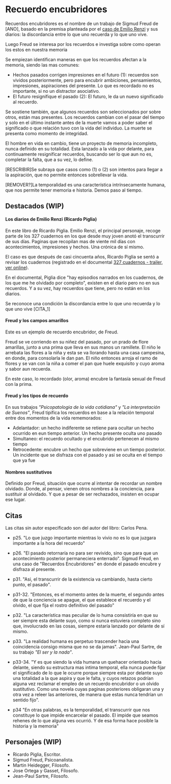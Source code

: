 # Recuerdo encubridores

Recuerdos encubridores es el nombre de un trabajo de Sigmud Freud de [ANO], basado en la premisa planteada por el [caso de Emilio Renzi](#los-diarios-de-emilio-renzi-ricardo-piglia) y sus diarios: la discordancia entre lo que uno recuerda y lo que uno vive.

Luego Freud se interesa por los recuerdos e investiga sobre como operan los estos en nuestra memoria

Se empiezan identifican maneras en que los recuerdos afectan a la memoria, siendo las mas comunes:

- Hechos pasados corrigen impresiones en el futuro (1): recuerdos son vividos posteriormente, pero para encubrir ambiciones, pensamientos, impresiones, aspiraciones del presente. Lo que es recordado no es importante, si no un distractor asociativo.
- El futuro resignifique el pasado (2): El futuro, le da un nuevo significado al recuerdo.

Se sostiene también, que algunos recuerdos son seleccionados por sobre otros, están mas presentes. Los recuerdos cambian con el pasar del tiempo y solo en el último instante antes de la muerte vamos a poder saber el significado o que relación tuvo con la vida del individuo. La muerte se presenta como momento de integridad.

El hombre en vida en cambio, tiene un proyecto de memoria incompleto, nunca definido en su totalidad. Esta lanzado a la vida por delante, para continuamente resignificar recuerdos, buscando ser lo que aun no es, completar la falta, que a su vez, lo define.

[RESCRIBIR]Se subraya que casos como (1) o (2) son intentos para llegar a la aspiración, que no permite entonces sobrellevar la vida.

[REMOVER?]La temporalidad es una característica intrínsecamente humana, que nos permite tener memoria e historia. Demos paso al tiempo.

## Destacados (WIP)

#### Los diarios de Emilio Renzi (Ricardo Piglia)
En este libro de Ricardo Piglia. Emilio Renzi, el principal personaje, recoge parte de los 327 cuadernos en los que desde muy joven anotó el transcurrir de sus días. Paginas que recopilan mas de viente mil días con acontecimientos, impresiones y hechos. Una crónica de sí mismo.

El caso es que después de casi cincuenta años, Ricardo Piglia se sentó a revisar los cuadernos (registrado en el documental [327 cuadernos - trailer](https://vimeo.com/ondemand/327cuadernos), [ver online](https://www.youtube.com/watch?v=L55KICMfxbs)).

En el documental, Piglia dice "hay episodios narrados en los cuadernos, de los que me he olvidado por completo", existen en el diario pero no en sus recuerdos. Y a su vez, hay recuerdos que tiene, pero no están en los diarios.

Se reconoce una condición la discordancia entre lo que uno recuerda y lo que uno vive [CITA_1]

#### Freud y los campos amarillos
Este es un ejemplo de recuerdo encubridor, de Freud.

Freud se ve corriendo en su niñez del pasado, por un prado de flore amarillas, junto a una prima que lleva en sus manos un ramillete. El niño le arrebata las flores a la niña y esta se va llorando hasta una casa campesina, en donde, para consolarla le dan pan. El niño entonces arroja el ramo de flores y se van con la niña a comer el pan que huele exquisito y cuyo aroma y sabor aun recuerda.

En este caso, lo recordado (olor, aroma) encubre la fantasía sexual de Freud con la prima.

#### Freud y los tipos de recuerdo
En sus trabajos *"Psicopatologia de la vida cotidiana"* y *"La interpretación de Suenos"*, Freud tipifica los recuerdos en base a la relación temporal entre dos momentos de la vida rememorados:
- Adelantador: un hecho indiferente se retiene para ocultar un hecho ocurrido en eun tiempo anterior. Un hecho presente oculta uno pasado
- Simultaneo: el recuerdo ocultado y el encubrido pertenecen al mismo tiempo
- Retrocedente: encubre un hecho que sobreviene en un tiempo posterior. Un incidente que se disfraza con el pasado y asi se oculta en el tiempo que ya fue

#### Nombres sustitutivos
Definido por Freud, situación que ocurre al intentar de recordar un nombre olvidado. Donde, al pensar, vienen otros nombres a la conciencia, para sustituir al olvidado. Y que a pesar de ser rechazados, insisten en ocupar ese lugar.
<!-- 
Al mismo tiempo se hace referencia a los nombres sustitutivos [3], donde un olvido es desplazado por otro.
nombres sustitutivos (p.28): signorelli / traffoi. un olvido es desplazado por otro (3) -->

<!-- #### Hombre de los lobos

caso del hombre de los lobos (2) -->

## Citas
Las citas sin autor especificado son del autor del libro: Carlos Pena. 

- p25. "Lo que juzgo importante mientras lo vivio no es lo que juzgara importante a la hora del recuerdo"

- p26. "El pasado retornaría no para ser revivido, sino que para que un acontecimiento posterior permaneciera enterrado". Sigmud Freud, en una caso de "Recuerdos Encubridores" en donde el pasado encubre y disfraza al presente.

- p31. "Asi, el transcurrir de la existencia va cambiando, hasta cierto punto, el pasado".

- p31-32. "Entonces, es el momento antes de la muerte, el segundo antes de que la conciencia se apague, el que establece el recuerdo y el olvido, el que fija el rostro definitivo del pasado"

- p32. "La característica mas peculiar de lo huma consistiría en que su ser siempre esta delante suyo, como si nunca estuviera completo sino que, involucrado en las cosas, siempre estaría lanzado por delante de sí mismo.

- p33. "La realidad humana es perpetuo trascender hacia una coincidencia consigo misma que no se da jamas". Jean-Paul Sartre, de su trabajo *"El ser y la nada"*.

- p33-34. "Y es que siendo la vida humana un quehacer orientado hacia delante, siendo su estructura mas intima temporal, ella nunca puede fijar el significado de lo que le ocurre porque siempre esta por delante suyo una totalidad a la que aspira y que le falta, y cuyos retazos podrían alguna vez reclamar el empleo de un recuerdo encubridor o un olvido sustitutivo. Como una novela cuyas paginas posteriores obligaran una y otra vez a releer las anteriores, de manera que estas nunca tendrían un sentido fijo".

- p34 "En otras palabras, es la temporalidad, el transcurrir que nos constituye lo que impide encarcelar el pasado. El impide que seamos rehenes de lo que alguna ves ocurrió. Y de esa forma hace posible la historia y la memoria"

## Personajes (WIP)

- Ricardo Piglia, Escritor.
- Sigmud Freud, Psicoanalista.
- Martin Heidegger, Filosofo.
- Jose Ortega y Gasset, Filosofo.
- Jean-Paul Sartre, Filosofo.
